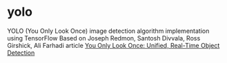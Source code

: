 # yolo

YOLO (You Only Look Once) image detection algorithm implementation using TensorFlow
Based on Joseph Redmon, Santosh Divvala, Ross Girshick, Ali Farhadi article [You Only Look Once: Unified, Real-Time Object Detection](http://www.cv-foundation.org/openaccess/content_cvpr_2016/papers/Redmon_You_Only_Look_CVPR_2016_paper.pdf)
